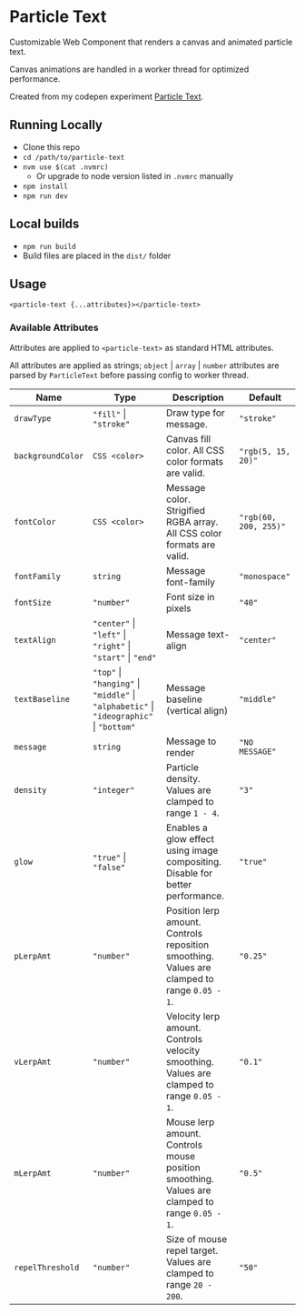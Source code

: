 # Particle Text

Customizable Web Component that renders a canvas and animated particle text.

Canvas animations are handled in a worker thread for optimized performance.

Created from my codepen experiment [Particle Text](https://codepen.io/seanfree/pen/bGGyBYE).

## Running Locally

- Clone this repo
- `cd /path/to/particle-text`
- `nvm use $(cat .nvmrc)`
  - Or upgrade to node version listed in `.nvmrc` manually
- `npm install`
- `npm run dev`


## Local builds

- `npm run build`
- Build files are placed in the `dist/` folder

## Usage

`<particle-text {...attributes}></particle-text>`

### Available Attributes

Attributes are applied to `<particle-text>` as standard HTML attributes.

All attributes are applied as strings; `object` | `array` | `number` attributes are parsed by `ParticleText` before passing config to worker thread.

| Name | Type | Description | Default |
|---|---|---|---|
| `drawType` | `"fill"` \| `"stroke"` | Draw type for message. | `"stroke"` |
| `backgroundColor` | `CSS <color>` | Canvas fill color. All CSS color formats are valid.  | `"rgb(5, 15, 20)"` |
| `fontColor` | `CSS <color>` | Message color. Strigified RGBA array. All CSS color formats are valid. | `"rgb(60, 200, 255)"` |
| `fontFamily` | `string` | Message font-family | `"monospace"` |
| `fontSize` | `"number"` | Font size in pixels | `"40"` |
| `textAlign` | `"center"` \| `"left"` \| `"right"` \| `"start"` \| `"end"` | Message text-align | `"center"` |
| `textBaseline` | `"top"` \| `"hanging"` \| `"middle"` \| `"alphabetic"` \| `"ideographic"` \| `"bottom"` | Message baseline (vertical align) | `"middle"` |
| `message` | `string` | Message to render | `"NO MESSAGE"` |
| `density` | `"integer"` | Particle density. Values are clamped to range `1 - 4`. | `"3"` |
| `glow` | `"true"` \| `"false"` | Enables a glow effect using image compositing. Disable for better performance. | `"true"` |
| `pLerpAmt` | `"number"` | Position lerp amount. Controls reposition smoothing. Values are clamped to range `0.05 - 1`. | `"0.25"` |
| `vLerpAmt` | `"number"` | Velocity lerp amount. Controls velocity smoothing. Values are clamped to range `0.05 - 1`. | `"0.1"` |
| `mLerpAmt` | `"number"` | Mouse lerp amount. Controls mouse position smoothing. Values are clamped to range `0.05 - 1`. | `"0.5"` |
| `repelThreshold` | `"number"` | Size of mouse repel target. Values are clamped to range `20 - 200`. | `"50"` |
